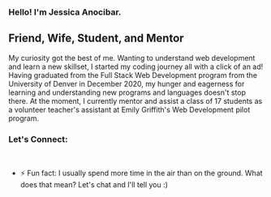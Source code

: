 ### Hello! I'm Jessica Anocibar.

## Friend, Wife, Student, and Mentor

My curiosity got the best of me. Wanting to understand web development and learn a new skillset, I started my coding journey all with a click of an ad! Having graduated from the Full Stack Web Development program from the University of Denver in December 2020, my hunger and eagerness for learning and understanding new programs and languages doesn't stop there. At the moment, I currently mentor and assist a class of 17 students as a volunteer teacher's assistant at Emily Griffith's Web Development pilot program.

### Let's Connect:



<br />


- ⚡ Fun fact: I usually spend more time in the air than on the ground. What does that mean? Let's chat and I'll tell you :)

<br />
